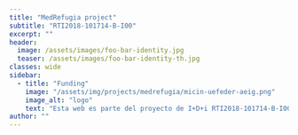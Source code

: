 ```yaml
---
title: "MedRefugia project"
subtitle: "RTI2018-101714-B-I00"
excerpt: ""
header:
  image: /assets/images/foo-bar-identity.jpg
  teaser: /assets/images/foo-bar-identity-th.jpg
classes: wide
sidebar:
  - title: "Funding"
    image: "/assets/img/projects/medrefugia/micin-uefeder-aeig.png"
    image_alt: "logo"
    text: "Esta web es parte del proyecto de I+D+i RTI2018-101714-B-I00 financiada por MCIN/ AEI/10.13039/501100011033/ y FEDER “Una manera de hacer Europa."
author: ""
---
```


